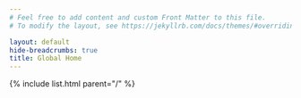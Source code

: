 ```yaml
---
# Feel free to add content and custom Front Matter to this file.
# To modify the layout, see https://jekyllrb.com/docs/themes/#overriding-theme-defaults

layout: default
hide-breadcrumbs: true
title: Global Home
---
```

{% include list.html parent="/" %}